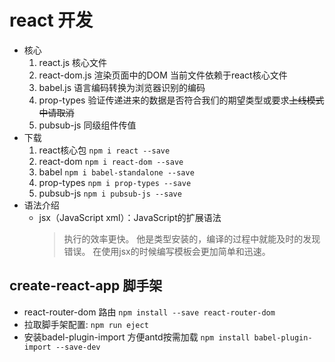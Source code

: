 # react 开发
* 核心
    1. react.js 核心文件
    2. react-dom.js 渲染页面中的DOM 当前文件依赖于react核心文件
    3. babel.js 语言编码转换为浏览器识别的编码
    4. prop-types 验证传递进来的数据是否符合我们的期望类型或要求~~上线模式中请取消~~
    5. pubsub-js 同级组件传值
* 下载
    1. react核心包  	`npm i react --save`
    2. react-dom        `npm i react-dom --save`
    3. babel                 `npm i babel-standalone --save`
    4. prop-types       `npm i prop-types --save`
    5. pubsub-js         `npm i pubsub-js --save`
* 语法介绍
    * jsx（JavaScript xml）：JavaScript的扩展语法
        >执行的效率更快。
        >他是类型安装的，编译的过程中就能及时的发现错误。
        > 在使用jsx的时候编写模板会更加简单和迅速。

## create-react-app 脚手架

* react-router-dom 路由 `npm install --save react-router-dom`
* 拉取脚手架配置: `npm run eject`
* 安装badel-plugin-import   方便antd按需加载   `npm install babel-plugin-import --save-dev` 